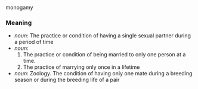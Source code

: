 monogamy
### Meaning
+ _noun_: The practice or condition of having a single sexual partner during a period of time
+ _noun_:
   1. The practice or condition of being married to only one person at a time.
   2. The practice of marrying only once in a lifetime
+ _noun_: Zoology. The condition of having only one mate during a breeding season or during the breeding life of a pair

